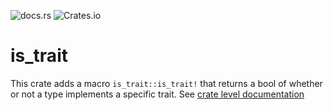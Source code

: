 ![docs.rs](https://img.shields.io/docsrs/is_trait)
![Crates.io](https://img.shields.io/crates/v/is_trait)

# is_trait

This crate adds a macro `is_trait::is_trait!` that returns a bool of whether or not a type implements a specific trait.
See [crate level documentation](https://docs.rs/is_trait)
